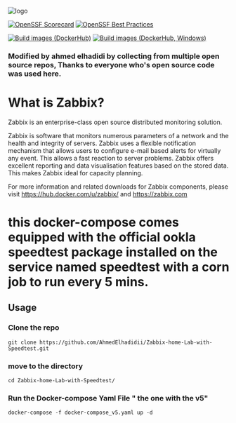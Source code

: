 ![logo](https://assets.zabbix.com/img/logo/zabbix_logo_500x131.png)

[![OpenSSF Scorecard](https://api.securityscorecards.dev/projects/github.com/zabbix/zabbix-docker/badge)](https://securityscorecards.dev/viewer/?uri=github.com/zabbix/zabbix-docker)
[![OpenSSF Best Practices](https://bestpractices.coreinfrastructure.org/projects/8395/badge)](https://bestpractices.coreinfrastructure.org/projects/8395)

[![Build images (DockerHub)](https://github.com/zabbix/zabbix-docker/actions/workflows/images_build.yml/badge.svg?branch=6.4&event=push)](https://github.com/zabbix/zabbix-docker/actions/workflows/images_build.yml)
[![Build images (DockerHub, Windows)](https://github.com/zabbix/zabbix-docker/actions/workflows/images_build_windows.yml/badge.svg?branch=6.4&event=push)](https://github.com/zabbix/zabbix-docker/actions/workflows/images_build_windows.yml)

### Modified by ahmed elhadidi by collecting from multiple open source repos, Thanks to everyone who's open source code was used here.
# What is Zabbix?

Zabbix is an enterprise-class open source distributed monitoring solution.

Zabbix is software that monitors numerous parameters of a network and the health and integrity of servers. Zabbix uses a flexible notification mechanism that allows users to configure e-mail based alerts for virtually any event. This allows a fast reaction to server problems. Zabbix offers excellent reporting and data visualisation features based on the stored data. This makes Zabbix ideal for capacity planning.

For more information and related downloads for Zabbix components, please visit https://hub.docker.com/u/zabbix/ and https://zabbix.com

# this docker-compose comes equipped with the official ookla speedtest package installed on the service named speedtest with a corn job to run every 5 mins.


## Usage

### Clone the repo
```
git clone https://github.com/AhmedElhadidii/Zabbix-home-Lab-with-Speedtest.git
```

### move to the directory

```
cd Zabbix-home-Lab-with-Speedtest/
```

### Run the Docker-compose Yaml File " the one with the v5"
```
docker-compose -f docker-compose_v5.yaml up -d
```
